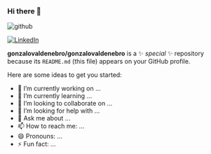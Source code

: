 ### Hi there 👋

![github](https://img.shields.io/badge/GitHub-000000?style=for-the-badge&logo=GitHub&logoColor=white)

[![LinkedIn](https://img.shields.io/badge/LinkedIn-0077B5?style=for-the-badge&logo=LinkedIn&logoColor=white)](https://www.linkedin.com/in/gonzalo-valdenebro-035392157/)



**gonzalovaldenebro/gonzalovaldenebro** is a ✨ _special_ ✨ repository because its `README.md` (this file) appears on your GitHub profile.

Here are some ideas to get you started:

- 🔭 I’m currently working on ...
- 🌱 I’m currently learning ...
- 👯 I’m looking to collaborate on ...
- 🤔 I’m looking for help with ...
- 💬 Ask me about ...
- 📫 How to reach me: ...
- 😄 Pronouns: ...
- ⚡ Fun fact: ...

